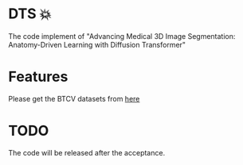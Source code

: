 # DTS 💥
The code implement of "Advancing Medical 3D Image Segmentation: Anatomy-Driven Learning with Diffusion Transformer"

# Features
Please get the BTCV datasets from [here](https://www.synapse.org/#!Synapse:syn3193805/wiki/217789) 



# TODO
 The code will be released after the acceptance.
